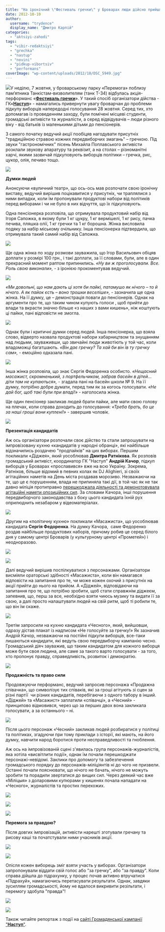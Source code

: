 ```yaml
---
title: "На іронічний \"Фестиваль гречки\" у Броварах люди дійсно прийшли за пайками"
date: 2012-10-10
author: 
  username: "trydence"
  display_name: "Дмитро Карпій"
categories: 
  - "aktsiyi-zahodi"
tags: 
  - "vibir-redaktsiyi"
  - "grechka"
  - "nastup"
  - "novini"
  - "pidkup-vibortsiv"
  - "performans"
coverImage: "wp-content/uploads/2012/10/DSC_5949.jpg"
---
```


[![](https://mpz.brovary.org/wp-content/uploads/2012/10/DSC_6136.jpg)](https://mpz.brovary.org/wp-content/uploads/2012/10/DSC_6136.jpg)У неділю, 7 жовтня, у броварському парку «Перемога» поблизу пам’ятника Танкістам-визволителям (танк Т-34) відбулась акція-перформанс «[**Фестиваль гречки**](https://mpz.brovary.org/7-zhovtnya-nastup-zaproshuye-brovarskih-vibortsiv-na-festival-grechki-video/)». У такий спосіб організатори дійства - ГК«[**Наступ**](https://www.nastup.info/)» - намагались привернути увагу броварчан до проблеми підкупу виборців напередодні голосування 28 жовтня. Серед тих, хто допомагав із проведенням заходу, були помічені місцеві студенти, громадські активісти та журналісти, а серед відвідувачів – люди різного віку - від батьків із маленькими дітьми до пенсіонерів.

З самого початку ведучий акції пообіцяв нагодувати присутніх "традиційною стравою кожних передвиборчих змагань" – гречкою. Під звуки "гастрономічних" пісень Михайла Поплавського активісти розклали звукову апаратуру та реквізит, а на столах – різноманітні харчі, якими зазвичай підкуповують виборців політики – гречка, рис, цукор, олія, печиво тощо.

[![](https://mpz.brovary.org/wp-content/uploads/2012/10/DSC_5949.jpg)](https://mpz.brovary.org/wp-content/uploads/2012/10/DSC_5949.jpg)

**Думки людей**

Анонсуючи «вуличний театр», що ось-ось мав розпочати свою іронічну виставу, ведучий вирішив поцікавитися у присутніх, чи траплялися з ними випадки, коли їм пропонували продуктові набори від політиків перед виборами і чи не було в них відчуття, що їх підкуповують.

Одна пенсіонерка розповіла, що отримувала продуктовий набір від Ігоря Сапожка, в якому були 1 кг цукру, 1 кг вермішелі, 1 кг рису, пачка печива, пляшка олії, 1 кг гречки та 1 кг борошна. Жінка висловила подяку за набір міському очільнику. Інша пенсіонерка підтвердила, що отримувала такий самий набір від Сапожка.

[![](https://mpz.brovary.org/wp-content/uploads/2012/10/DSC_6010.jpg)](https://mpz.brovary.org/wp-content/uploads/2012/10/DSC_6010.jpg)

Ще одна жінка по ходу розмови зауважила, що Ігор Васильович обіцяв доплати у розмірі 100 грн., і такі доплати, за її словами, були, але в один прекрасний момент раптом припинились. _«Ну ви ж проголосували. Все. Роль свою виконали»,_ \- з іронією прокоментував ведучий.

[![](https://mpz.brovary.org/wp-content/uploads/2012/10/DSC_6012.jpg)](https://mpz.brovary.org/wp-content/uploads/2012/10/DSC_6012.jpg)

_«Ми довольні, що нам дають ці хотя би пайкі, патамушо як нічого – то й нічого. А як пайок єсть – воно трошки веселіше»,_ - зазначила ще одна жінка. На її думку, це – демонстрація поваги до пенсіонерів. Однак на аргументи про те, що таким чином купують голоси , щоб прийти до влади та вкрасти значно більше «з наших з вами кишень», ніж коштують ці пайки, пані відповісти не змогла.

[![](https://mpz.brovary.org/wp-content/uploads/2012/10/DSC_6013.jpg)](https://mpz.brovary.org/wp-content/uploads/2012/10/DSC_6013.jpg)

Однак були і критичні думки серед людей. Інша пенсіонерка, що взяла слово, відверто назвала продуктові набори хабарництвом та знущанням над людьми, зауваживши, що звичайні люди животіють у той час, коли владоможці багатшають. _«Він дає гречку? Та хай би він їв ту гречку сам»,_ - емоційно одказала пані.

[![](https://mpz.brovary.org/wp-content/uploads/2012/10/DSC_6017.jpg)](https://mpz.brovary.org/wp-content/uploads/2012/10/DSC_6017.jpg)

Інша жінка розповіла, що знає Сергія Федоренка особисто. _«Нещасний масажист, скромненький, з портфельчиком, забрав басейн в дітей… діти там не купаються»,_ - згадала пані на басейн школи № 9. На її думку, потрібно добре думати, перед тим як за когось голосувати. _«Не дай бог, щоб такі були при владі!» -_ наголосила жінка.

Ще один пенсіонер закликав людей брати пайки, але мати свою голову на плечах, коли справа доходить до голосування: _«Треба брать, бо це за наші гроші вони куплені!»_ \- завершив чоловік.

[![](https://mpz.brovary.org/wp-content/uploads/2012/10/DSC_5940.jpg)](https://mpz.brovary.org/wp-content/uploads/2012/10/DSC_5940.jpg)

**Презентація кандидатів**

Аж ось організатори розпочали своє дійство та стали запрошувати на імпровізовану кухню «кандидатів у народні обранці», які найбільше відзначились роздачею "продпайків" на цих виборах. Першим покликали «Діджея», який уособлював **Дмитра Ратнікова**. Як розповів громадський активіст, координатор ГК "Наступ" **Андрій Качор**, підкуп виборців у Броварах «прославився» вже на всю Україну. Зокрема, Ратніков, більше відомий в певних колах як DJ Alighieri, зі своїх агітаційних наметів на День міста роздавав морозиво. Незважаючи на те, що це є порушенням, влада не припиняла такі дії, в той час як не так давно міліція протиправно [перешкоджала діяльності та демонотовувала агітаційні намети опозиційних сил](https://mpz.brovary.org/brovarska-militsiya-samovilno-demontuvala-dva-agitatsiynih-nameta-partiyi-udar-video/). За словами Качора, інші порушення передвиборчого законодавства з боку цього кандидата їхній рух оприлюднить незабаром у відеоматеріалах.

[![](https://mpz.brovary.org/wp-content/uploads/2012/10/DSC_6038.jpg)](https://mpz.brovary.org/wp-content/uploads/2012/10/DSC_6038.jpg)

Другим на «політичну кухню» покликали «Масажиста», що уособлював кандидата **Сергія Федоренка**. На думку Качора,  саме Федоренко роздав найбільше продуктових наборів, причому робив це серед білого дня у самому центрі Броварів (у культурному центрі «Прометей») і неодноразово.

[![](https://mpz.brovary.org/wp-content/uploads/2012/10/DSC_6059.jpg)](https://mpz.brovary.org/wp-content/uploads/2012/10/DSC_6059.jpg)

[![](https://mpz.brovary.org/wp-content/uploads/2012/10/DSC_6235.jpg)](https://mpz.brovary.org/wp-content/uploads/2012/10/DSC_6235.jpg)

Далі ведучий вирішив поспілкуватися з персонажами. Організатори висміяли ораторські здібності «Масажиста», коли він намагався відповісти на запитання про те, чи може кожен охочий з присутніх на акції прийти до нього на прийом. А «Діджей», відповідаючи на запитання про те, що потрібно зробити, щоб стати справжнім діджеєм, запевнив, що, перш за все, необхідно взяти чиюсь музику та видати її за свою, а далі просто налаштувати людей на свій ритм, щоб ті робили те, що він їм скаже.

[![](https://mpz.brovary.org/wp-content/uploads/2012/10/DSC_5946.jpg)](https://mpz.brovary.org/wp-content/uploads/2012/10/DSC_5946.jpg)

Третім запросили на кухню кандидата «Чесного», який, вийшовши, одразу дістав плакат із надписом «Не голосуйте за гречку!» Як зазначив Андрій Качор, незважаючи на постійні підкупи виборців, все-таки лишаються кандидати, які ведуть свою передвиборчу кампанію чесно. Громадський діяч зауважив, що таким кандидатом для кожного виборця може бути своя людина, але саме за такого варто голосувати - за того, хто пропонує правду, справедливість, розвиток і демократію.

[![](https://mpz.brovary.org/wp-content/uploads/2012/10/DSC_6082.jpg)](https://mpz.brovary.org/wp-content/uploads/2012/10/DSC_6082.jpg)

**Продажність та право сили**

Продовжуючи перформанс, ведучий запросив персонажа «Продажна співачка», що символізує тих співаків, які за гроші агітують зі сцен за різні партії  чи різних кандидатів, перебігаючи з одного табору в інший. «Діджей» та «Масажист» заплатили «співачці», а «Чесний» - принципово відмовився, через що за перших двох вона закликала голосувати, а за останнього – ні.

[![](https://mpz.brovary.org/wp-content/uploads/2012/10/DSC_6112.jpg)](https://mpz.brovary.org/wp-content/uploads/2012/10/DSC_6112.jpg)

Після цього персонаж «Чесний» закликав людей розбиратися у політиці та політиках, згадуючи при тому приклади з історії, які мають, на його думку, навчити народ боротися проти несправедливості та гноблення.

Аж ось на імпровізованій сцені з'явилась група персонажів-журналістів, яка хотіла «висвітлити події», однак їм почали перешкоджати персонажі-невідомі. Заклики про допомогу та забезпечення громадського порядку до персонажів-міліціянтів ні до чого не призвели. Останні почали пояснювати, що нічого не бачать, нічого не можуть зробити та порадили звертатися до вищих сил. Через деякий час вже «Міліцыя» з доларовими купюрами у кишенях почала нападати на «Чесного», журналістів та простих перехожих.

[![](https://mpz.brovary.org/wp-content/uploads/2012/10/DSC_6157.jpg)](https://mpz.brovary.org/wp-content/uploads/2012/10/DSC_6157.jpg)

[![](https://mpz.brovary.org/wp-content/uploads/2012/10/DSC_6161.jpg)](https://mpz.brovary.org/wp-content/uploads/2012/10/DSC_6161.jpg)

[![](https://mpz.brovary.org/wp-content/uploads/2012/10/DSC_6180.jpg)](https://mpz.brovary.org/wp-content/uploads/2012/10/DSC_6180.jpg)

**Перемога за правдою?**

Після довгих імпровізацій, активісти нарешті зготували гречану та рисову каші та початстували ними учасників акції.

[![](https://mpz.brovary.org/wp-content/uploads/2012/10/DSC_6127.jpg)](https://mpz.brovary.org/wp-content/uploads/2012/10/DSC_6127.jpg)

[![](https://mpz.brovary.org/wp-content/uploads/2012/10/DSC_6257.jpg)](https://mpz.brovary.org/wp-content/uploads/2012/10/DSC_6257.jpg)

Опісля кожен виборець зміг взяти участь у виборах. Організатори запропонували віддати свій голос або "за гречку", або "за правду". Коли справа дійшла до підрахунку, у процес почав активно втручатися «Підрахуй», намагаючись перетасувати результати. Однак, завдяки зусиллям громадськості, йому не вдалося викривити резільтати, і перемогу здобула "правда"!

[![](https://mpz.brovary.org/wp-content/uploads/2012/10/DSC_6325.jpg)](https://mpz.brovary.org/wp-content/uploads/2012/10/DSC_6325.jpg)

[![](https://mpz.brovary.org/wp-content/uploads/2012/10/DSC_6350.jpg)](https://mpz.brovary.org/wp-content/uploads/2012/10/DSC_6350.jpg)

Також читайте репортаж з події на [сайті Громадянської кампанії "**Наступ**"](https://www.nastup.info/?p=302).
